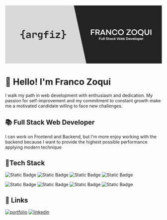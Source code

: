 ![Preview card](./banner.png)
# 👋 Hello! I'm Franco Zoqui
I walk my path in web development with enthusiasm and dedication. My passion for self-improvement and my commitment to constant growth make me a motivated candidate willing to face new challenges.

## 📚 Full Stack Web Developer
I can work on Frontend and Backend, but I'm more enjoy working with the backend because I want to provide the highest possible performance applying modern technique

## 📕Tech Stack
![Static Badge](https://img.shields.io/badge/React-50d6ff?style=for-the-badge&logo=react&labelColor=black)
![Static Badge](https://img.shields.io/badge/TypeScript-377cc8?style=for-the-badge&logo=typescript&labelColor=black)
![Static Badge](https://img.shields.io/badge/JavaScript-f7e025?style=for-the-badge&logo=javascript&labelColor=black)
![Static Badge](https://img.shields.io/badge/Node.js-689862?style=for-the-badge&logo=node.js&labelColor=black)

![Static Badge](https://img.shields.io/badge/Express-383838?style=for-the-badge&logo=express)
![Static Badge](https://img.shields.io/badge/Passport-3ae37e?style=for-the-badge&logo=passport&labelColor=black)
![Static Badge](https://img.shields.io/badge/Sequelize-1e7fbb?style=for-the-badge&logo=sequelize&labelColor=black)
![Static Badge](https://img.shields.io/badge/PostgreSQL-376696?style=for-the-badge&logo=postgresql&logoColor=white)

## 🔗 Links
[![portfolio](https://img.shields.io/badge/my_portfolio-000?style=for-the-badge&logo=ko-fi&logoColor=white)](https://argfiz.github.io/cv-francozoqui/)
[![linkedin](https://img.shields.io/badge/linkedin-0A66C2?style=for-the-badge&logo=linkedin&logoColor=white)](https://www.linkedin.com/in/franco-zoqui-35453456/)


